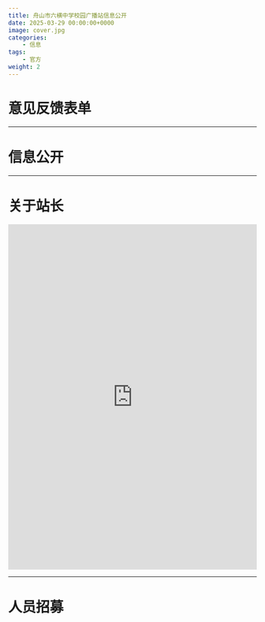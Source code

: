 ```yaml
---
title: 舟山市六横中学校园广播站信息公开
date: 2025-03-29 00:00:00+0000
image: cover.jpg
categories:
    - 信息
tags:
    - 官方
weight: 2
---
```


# 意见反馈表单

<script type='text/javascript' src='https://www.wjx.cn/handler/jqemed.ashx?activity=wWKyxca&width=750&source=iframe'></script>

---

# 信息公开

---

# 关于站长

<iframe src="https://aboutme.lao-shui.top" frameborder="0" width="100%" height="700"></iframe>

---

# 人员招募

